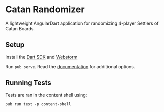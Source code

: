 # Catan Randomizer

A lightweight AngularDart application for randomizing 4-player Settlers of Catan Boards.

## Setup

Install the [Dart SDK](https://www.dartlang.org/downloads/) and [Webstorm](https://www.jetbrains.com/webstorm/download/)

Run `pub serve`. Read the [documentation](https://www.dartlang.org/tools/pub/cmd/pub-serve.html) for additional options.

## Running Tests
Tests are ran in the content shell using:

```
pub run test -p content-shell
```